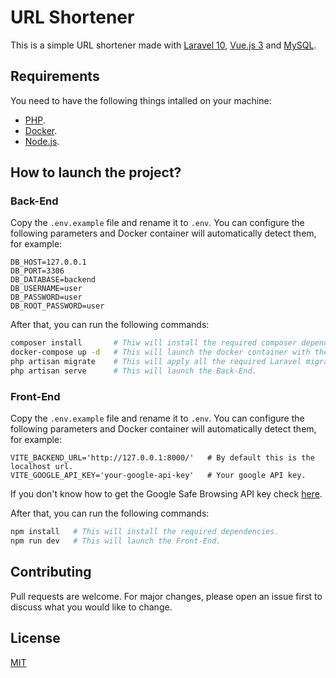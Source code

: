 # URL Shortener

This is a simple URL shortener made with [Laravel 10](https://laravel.com/), [Vue.js 3](https://vuejs.org/) and [MySQL](https://www.mysql.com/downloads/).

## Requirements
You need to have the following things intalled on your machine:
* [PHP](https://www.php.net/downloads.php).
* [Docker](https://www.docker.com/products/docker-desktop/).
* [Node.js](https://nodejs.org/en/download).

## How to launch the project?

### Back-End

Copy the ```.env.example``` file and rename it to ```.env```. You can configure the following parameters and Docker container will automatically detect them, for example:

```
DB_HOST=127.0.0.1
DB_PORT=3306
DB_DATABASE=backend
DB_USERNAME=user
DB_PASSWORD=user
DB_ROOT_PASSWORD=user
```
After that, you can run the following commands:

```bash
composer install       # Thiw will install the required composer dependencies.
docker-compose up -d   # This will launch the docker container with the MySQL database.
php artisan migrate    # This will apply all the required Laravel migrations.
php artisan serve      # This will launch the Back-End.
```

### Front-End

Copy the ```.env.example``` file and rename it to ```.env```. You can configure the following parameters and Docker container will automatically detect them, for example:

```
VITE_BACKEND_URL='http://127.0.0.1:8000/'   # By default this is the localhost url.
VITE_GOOGLE_API_KEY='your-google-api-key'   # Your google API key.
```
If you don't know how to get the Google Safe Browsing API key check [here](https://developers.google.com/safe-browsing/v4/get-started?hl=es-419).

After that, you can run the following commands:
```bash
npm install   # This will install the required dependencies. 
npm run dev   # This will launch the Front-End.
```

## Contributing

Pull requests are welcome. For major changes, please open an issue first
to discuss what you would like to change.



## License

[MIT](https://choosealicense.com/licenses/mit/)